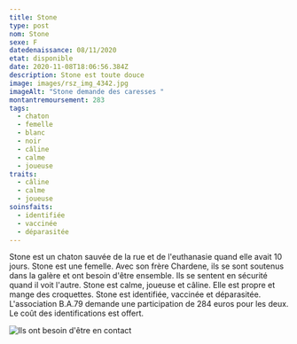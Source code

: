 ```yaml
---
title: Stone
type: post
nom: Stone
sexe: F
datedenaissance: 08/11/2020
etat: disponible
date: 2020-11-08T18:06:56.384Z
description: Stone est toute douce
image: images/rsz_img_4342.jpg
imageAlt: "Stone demande des caresses "
montantremoursement: 283
tags:
  - chaton
  - femelle
  - blanc
  - noir
  - câline
  - calme
  - joueuse
traits:
  - câline
  - calme
  - joueuse
soinsfaits:
  - identifiée
  - vaccinée
  - déparasitée
---
```

Stone est un chaton sauvée de la rue et de l'euthanasie quand elle avait 10 jours. Stone est une femelle. Avec son frère Chardene, ils se sont soutenus dans la galère et ont besoin d'être ensemble. Ils se sentent en sécurité quand il voit l'autre. Stone est calme, joueuse et câline. Elle est propre et mange des croquettes. Stone est identifiée, vaccinée et déparasitée. L'association B.A.79 demande une participation de 284 euros pour les deux. Le coût des identifications est offert.

![](images/rsz_20201017_132740_001.jpg "Ils ont besoin d'être en contact")